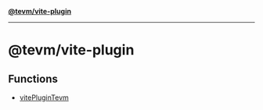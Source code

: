 [**@tevm/vite-plugin**](README.md)

***

# @tevm/vite-plugin

## Functions

- [vitePluginTevm](functions/vitePluginTevm.md)
